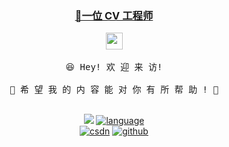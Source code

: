 <h3 align="center"><a href="https://github.com/dszblackmagic" >🍊一位 CV 工程师</a></h3>


<p align="center">
  <img src="https://user-images.githubusercontent.com/5679180/79618120-0daffb80-80be-11ea-819e-d2b0fa904d07.gif" width="27px">
  <br><br />
  <samp>
    😆 Hey! 欢 迎 来 访!
    <br />
    <br />🍉 希 望 我 的 内 容 能 对 你 有 所 帮 助 ! 🌱
    <br />
    <br />
  </samp></p>

<p align="center">
<a href="https://github.com/dszblackmagic"><img  src="https://github-readme-stats.vercel.app/api?username=dszblackmagic&show_icons=true&icon_color=0dc2a7&text_color=718096&bg_color=ffffff&hide_title=true&theme=transparent"/></a>
<a href="https://github.com/dszblackmagic"><img alt="language" src="https://github-readme-stats.vercel.app/api/top-langs/?username=dszblackmagic&layout=compact)"/></a></br>
<a href="https://blog.csdn.net/qq_41048567?type=blog"><img alt="csdn" src="https://stats.justsong.cn/api/csdn?id=qq_41048567&theme=flag-india"/></a>
<a href="https://github.com/dszblackmagic"><img alt="github" src="https://stats.justsong.cn/api/github?username=songquanpeng"/></a></p>
